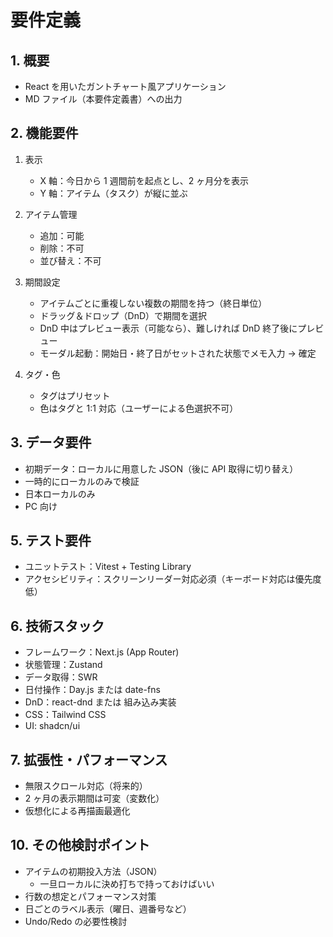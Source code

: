 # 要件定義

## 1. 概要

- React を用いたガントチャート風アプリケーション
- MD ファイル（本要件定義書）への出力

## 2. 機能要件

1. 表示
   - X 軸：今日から 1 週間前を起点とし、2 ヶ月分を表示
   - Y 軸：アイテム（タスク）が縦に並ぶ

2. アイテム管理
   - 追加：可能
   - 削除：不可
   - 並び替え：不可

3. 期間設定
   - アイテムごとに重複しない複数の期間を持つ（終日単位）
   - ドラッグ＆ドロップ（DnD）で期間を選択
   - DnD 中はプレビュー表示（可能なら）、難しければ DnD 終了後にプレビュー
   - モーダル起動：開始日・終了日がセットされた状態でメモ入力 → 確定

4. タグ・色
   - タグはプリセット
   - 色はタグと 1:1 対応（ユーザーによる色選択不可）

## 3. データ要件

- 初期データ：ローカルに用意した JSON（後に API 取得に切り替え）
- 一時的にローカルのみで検証
- 日本ローカルのみ
- PC 向け

## 5. テスト要件

- ユニットテスト：Vitest + Testing Library
- アクセシビリティ：スクリーンリーダー対応必須（キーボード対応は優先度低）

## 6. 技術スタック

- フレームワーク：Next.js (App Router)
- 状態管理：Zustand
- データ取得：SWR
- 日付操作：Day.js または date-fns
- DnD：react-dnd または 組み込み実装
- CSS：Tailwind CSS
- UI: shadcn/ui

## 7. 拡張性・パフォーマンス

- 無限スクロール対応（将来的）
- 2 ヶ月の表示期間は可変（変数化）
- 仮想化による再描画最適化

## 10. その他検討ポイント

- アイテムの初期投入方法（JSON）
  - 一旦ローカルに決め打ちで持っておけばいい
- 行数の想定とパフォーマンス対策
- 日ごとのラベル表示（曜日、週番号など）
- Undo/Redo の必要性検討
